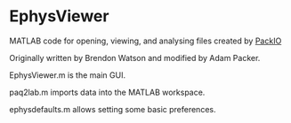 # EphysViewer
MATLAB code for opening, viewing, and analysing files created by [PackIO](https://github.com/apacker83/PackIO)

Originally written by Brendon Watson and modified by Adam Packer.

EphysViewer.m is the main GUI.

paq2lab.m imports data into the MATLAB workspace.

ephysdefaults.m allows setting some basic preferences.
